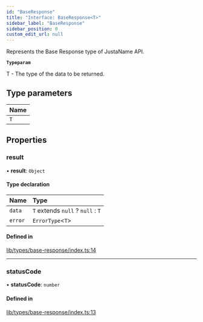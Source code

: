 ```yaml
---
id: "BaseResponse"
title: "Interface: BaseResponse<T>"
sidebar_label: "BaseResponse"
sidebar_position: 0
custom_edit_url: null
---
```


Represents the Base Response type of JustaName API.

**`Typeparam`**

T - The type of the data to be returned.

## Type parameters

| Name |
| :------ |
| `T` |

## Properties

### result

• **result**: `Object`

#### Type declaration

| Name | Type |
| :------ | :------ |
| `data` | `T` extends ``null`` ? ``null`` : `T` |
| `error` | `ErrorType`<`T`\> |

#### Defined in

[lib/types/base-response/index.ts:14](https://github.com/JustaName-id/JustaName-sdk/blob/45e45ce/packages/@justaname.id/sdk/src/lib/types/base-response/index.ts#L14)

___

### statusCode

• **statusCode**: `number`

#### Defined in

[lib/types/base-response/index.ts:13](https://github.com/JustaName-id/JustaName-sdk/blob/45e45ce/packages/@justaname.id/sdk/src/lib/types/base-response/index.ts#L13)
